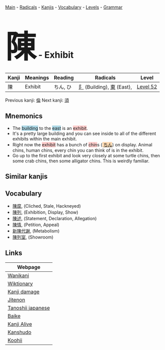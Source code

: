 <style> bigfont {font-size: 100px}</style>
[Main](../README.md) -
[Radicals](../radicals.md) -
[Kanjis](../kanjis.md) -
[Vocabulary](../vocabulary.md) -
[Levels](../levels.md) -
[Grammar](../grammar.md)
# <bigfont> 陳</bigfont> - Exhibit 

| Kanji | Meanings | Reading | Radicals | Level |
| --- | --- | --- | --- | --- |
| 陳 | Exhibit | ちん, ひ | [阝](../radicals/阝.md) (Building), [東](../radicals/東.md) (East),  | [Level 52](../levels/wk_level52.md) |

Previous kanji: [倫](倫.md) Next kanji: [須](須.md) 

## Mnemonics
 * The <span style="background-color:#ADD8E6"> building</span> to the <span style="background-color:#ADD8E6"> east</span> is an <span style="background-color:#ffcccb"> exhibit</span>.
* It's a pretty large building and you can see inside to all of the different exhibits within the main exhibit.
* Right now the <span style="background-color:#ffcccb"> exhibit</span> has a bunch of <span style="background-color:#ffcccb"> chin</span>s (<span style="background-color:#fed8b1"> [ちん](https://jisho.org/search/ちん)</span>) on display. Animal chins, human chins, every chin you can think of is in the exhibit.
* Go up to the first exhibit and look very closely at some turtle chins, then some crab chins, then some alligator chins. This is weirdly familiar.


## Similar kanjis
 


## Vocabulary
 * [陳腐](../vocabulary/陳.md), (Cliched, Stale, Hackneyed)
* [陳列](../vocabulary/陳.md), (Exhibition, Display, Show)
* [陳述](../vocabulary/陳.md), (Statement, Declaration, Allegation)
* [陳情](../vocabulary/陳.md), (Petition, Appeal)
* [新陳代謝](../vocabulary/陳.md), (Metabolism)
* [陳列室](../vocabulary/陳.md), (Showroom)



## Links 

| Webpage |
| --- |
| [Wanikani          ](https://www.wanikani.com/kanji/陳) |
| [Wiktionary        ](https://en.wiktionary.org/wiki/陳) |
| [Kanji damage      ](http://www.kanjidamage.com/kanji/search?utf8=✓&q=陳) |
| [Jitenon           ](https://jitenon.com/kanji/陳) |
| [Tanoshii japanese ](https://www.tanoshiijapanese.com/dictionary/kanji.cfm?k=陳) |
| [Baike             ](https://baike.baidu.com/item/陳) |
| [Kanji Alive       ](https://app.kanjialive.com/陳) |
| [Kanshudo          ](https://www.kanshudo.com/searchmn?q=陳) |
| [Koohii            ](https://kanji.koohii.com/study/kanji/陳) |
